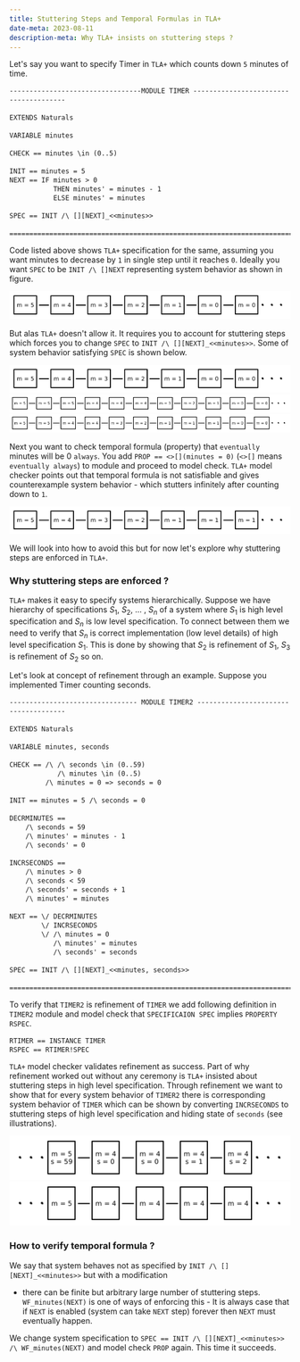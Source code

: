 ```yaml
---   
title: Stuttering Steps and Temporal Formulas in TLA+
date-meta: 2023-08-11
description-meta: Why TLA+ insists on stuttering steps ?
---
```


Let's say you want to specify Timer in `TLA+` which counts down `5` minutes of time.

~~~{.default}
---------------------------------MODULE TIMER --------------------------------------

EXTENDS Naturals

VARIABLE minutes

CHECK == minutes \in (0..5)

INIT == minutes = 5
NEXT == IF minutes > 0 
           THEN minutes' = minutes - 1
           ELSE minutes' = minutes

SPEC == INIT /\ [][NEXT]_<<minutes>>

====================================================================================
~~~

Code listed above shows `TLA+` specification for the same, assuming you want minutes to decrease by `1`
in single step until it reaches `0`. Ideally you want `SPEC` to be `INIT /\ []NEXT` representing 
system behavior as shown in figure. 

![](../../../img/system-behavior1.png)

But alas `TLA+` doesn't allow it. It requires you to account for stuttering steps which forces you 
to change `SPEC` to  `INIT /\ [][NEXT]_<<minutes>>`. Some of system behavior satisfying `SPEC` is 
shown below.

![](../../../img/system-behavior1.png)
![](../../../img/system-behavior2.png)
![](../../../img/system-behavior3.png)

Next you want to check temporal formula (property) that `eventually` minutes will be 0 `always`. You
add `PROP == <>[](minutes = 0)` (`<>[]` means `eventually always`) to module and proceed to model 
check. `TLA+` model checker points out that temporal formula is not satisfiable and gives counterexample
system behavior - which stutters infinitely after counting down to `1`.

![](../../../img/system-behavior4.png)

We will look into how to avoid this but for now let's explore why stuttering steps are enforced
in `TLA+`.

### Why stuttering steps are enforced ?

`TLA+` makes it easy to specify systems hierarchically. Suppose we have hierarchy of specifications 
$S_1$, $S_2$, ... , $S_n$ of a system where $S_1$ is high level specification and $S_n$ is low 
level specification. To connect between them we need to verify that $S_n$ is correct implementation 
(low level details) of high level specification $S_1$. This is done by showing that $S_2$ is refinement 
of $S_1$, $S_3$ is refinement of $S_2$ so on.

Let's look at concept of refinement through an example. Suppose you implemented Timer counting seconds.

~~~{.default}
-------------------------------- MODULE TIMER2 -------------------------------------

EXTENDS Naturals

VARIABLE minutes, seconds

CHECK == /\ /\ seconds \in (0..59) 
            /\ minutes \in (0..5)
         /\ minutes = 0 => seconds = 0

INIT == minutes = 5 /\ seconds = 0

DECRMINUTES == 
    /\ seconds = 59
    /\ minutes' = minutes - 1
    /\ seconds' = 0

INCRSECONDS ==
    /\ minutes > 0
    /\ seconds < 59
    /\ seconds' = seconds + 1
    /\ minutes' = minutes

NEXT == \/ DECRMINUTES
        \/ INCRSECONDS
        \/ /\ minutes = 0
           /\ minutes' = minutes
           /\ seconds' = seconds

SPEC == INIT /\ [][NEXT]_<<minutes, seconds>>

====================================================================================
~~~

To verify that `TIMER2` is refinement of `TIMER` we add following definition 
in `TIMER2` module and model check that `SPECIFICAION SPEC` implies `PROPERTY RSPEC`.


~~~{.default}
RTIMER == INSTANCE TIMER
RSPEC == RTIMER!SPEC
~~~

`TLA+` model checker validates refinement as success. Part of why refinement worked out without 
any ceremony is `TLA+` insisted about stuttering steps in high level specification. 
Through refinement we want to show that for every system  behavior of `TIMER2` there is corresponding 
system behavior of `TIMER` which can be shown by converting `INCRSECONDS` to stuttering steps of 
high level specification and hiding state of `seconds` (see illustrations).

![](../../../img/system-behavior5.png)
![](../../../img/system-behavior6.png)

### How to verify temporal formula ?

We say that system behaves not as specified by `INIT /\ [][NEXT]_<<minutes>>` but with a modification
- there can be finite but arbitrary large number of stuttering steps. `WF_minutes(NEXT)` is one of ways
of enforcing this - It is always case that if `NEXT` is enabled (system can take `NEXT` step) forever 
then `NEXT` must eventually happen.

We change system specification to `SPEC == INIT /\ [][NEXT]_<<minutes>> /\ WF_minutes(NEXT)` and model check 
`PROP` again. This time it succeeds.